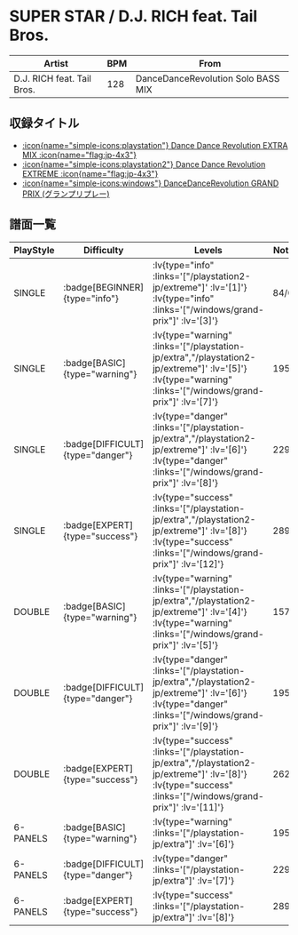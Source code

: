 # SUPER STAR / D.J. RICH feat. Tail Bros.

|Artist|BPM|From|
|------|---|----|
|D.J. RICH feat. Tail Bros.|128|DanceDanceRevolution Solo BASS MIX|

## 収録タイトル

- [ :icon{name="simple-icons:playstation"} Dance Dance Revolution EXTRA MIX :icon{name="flag:jp-4x3"} ](/playstation-jp/extra)
- [ :icon{name="simple-icons:playstation2"} Dance Dance Revolution EXTREME :icon{name="flag:jp-4x3"} ](/playstation2-jp/extreme)
- [ :icon{name="simple-icons:windows"} DanceDanceRevolution GRAND PRIX (グランプリプレー)](/windows/grand-prix)

## 譜面一覧

|PlayStyle|Difficulty|Levels|Notes|Movie|
|---------|----------|------|-----|-----|
|SINGLE| :badge[BEGINNER]{type="info"} | :lv{type="info" :links='["/playstation2-jp/extreme"]' :lv='[1]'}  :lv{type="info" :links='["/windows/grand-prix"]' :lv='[3]'} |84/0||
|SINGLE| :badge[BASIC]{type="warning"} | :lv{type="warning" :links='["/playstation-jp/extra","/playstation2-jp/extreme"]' :lv='[5]'}  :lv{type="warning" :links='["/windows/grand-prix"]' :lv='[7]'} |195/0||
|SINGLE| :badge[DIFFICULT]{type="danger"} | :lv{type="danger" :links='["/playstation-jp/extra","/playstation2-jp/extreme"]' :lv='[6]'}  :lv{type="danger" :links='["/windows/grand-prix"]' :lv='[8]'} |229/0||
|SINGLE| :badge[EXPERT]{type="success"} | :lv{type="success" :links='["/playstation-jp/extra","/playstation2-jp/extreme"]' :lv='[8]'}  :lv{type="success" :links='["/windows/grand-prix"]' :lv='[12]'} |289/0||
|DOUBLE| :badge[BASIC]{type="warning"} | :lv{type="warning" :links='["/playstation-jp/extra","/playstation2-jp/extreme"]' :lv='[4]'}  :lv{type="warning" :links='["/windows/grand-prix"]' :lv='[5]'} |157/0||
|DOUBLE| :badge[DIFFICULT]{type="danger"} | :lv{type="danger" :links='["/playstation-jp/extra","/playstation2-jp/extreme"]' :lv='[6]'}  :lv{type="danger" :links='["/windows/grand-prix"]' :lv='[9]'} |195/0||
|DOUBLE| :badge[EXPERT]{type="success"} | :lv{type="success" :links='["/playstation-jp/extra","/playstation2-jp/extreme"]' :lv='[8]'}  :lv{type="success" :links='["/windows/grand-prix"]' :lv='[11]'} |262/0||
|6-PANELS| :badge[BASIC]{type="warning"} | :lv{type="warning" :links='["/playstation-jp/extra"]' :lv='[6]'} |195/0||
|6-PANELS| :badge[DIFFICULT]{type="danger"} | :lv{type="danger" :links='["/playstation-jp/extra"]' :lv='[7]'} |229/0||
|6-PANELS| :badge[EXPERT]{type="success"} | :lv{type="success" :links='["/playstation-jp/extra"]' :lv='[8]'} |289/0||

